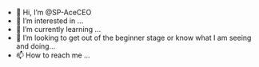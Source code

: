 - 👋 Hi, I’m @SP-AceCEO
- 👀 I’m interested in ...
- 🌱 I’m currently learning ...
- 💞️ I’m looking to get out of the beginner stage or know what I am seeing and doing...
- 📫 How to reach me ...

<!---
SP-AceCEO/SP-AceCEO is a ✨ special ✨ repository because its `README.md` (this file) appears on your GitHub profile.
You can click the Preview link to take a look at your changes.
--->
